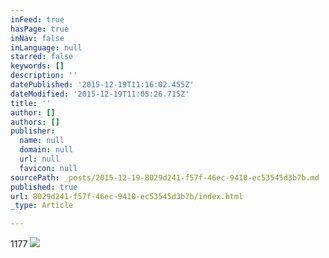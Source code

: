 ```yaml
---
inFeed: true
hasPage: true
inNav: false
inLanguage: null
starred: false
keywords: []
description: ''
datePublished: '2015-12-19T11:16:02.455Z'
dateModified: '2015-12-19T11:05:26.715Z'
title: ''
author: []
authors: []
publisher:
  name: null
  domain: null
  url: null
  favicon: null
sourcePath: _posts/2015-12-19-8029d241-f57f-46ec-9410-ec53545d3b7b.md
published: true
url: 8029d241-f57f-46ec-9410-ec53545d3b7b/index.html
_type: Article

---
```

1177
![](https://the-grid-user-content.s3-us-west-2.amazonaws.com/766e8341-d65c-481d-bd77-3ab3d77c95cc.jpg)